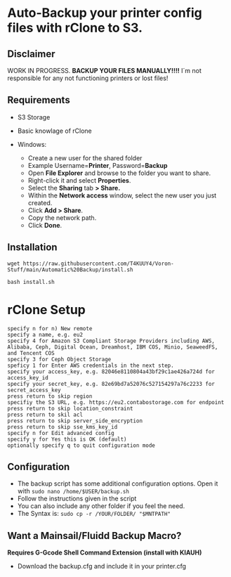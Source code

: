 # Auto-Backup your printer config files with rClone to S3.

## Disclaimer
WORK IN PROGRESS. **BACKUP YOUR FILES MANUALLY!!!!**
I´m not responsible for any not functioning printers or lost files!

## Requirements 
 * S3 Storage
 * Basic knowlage of rClone
 
 * Windows: 
	* Create a new user for the shared folder
	* Example Username=**Printer**, Password=**Backup**
	* Open  **File Explorer**  and browse to the folder you want to share.
	* Right-click it and select  **Properties**.
	* Select the **Sharing** tab **> Share.**
	* Within the  **Network access**  window, select the new user you just created.
	* Click  **Add > Share**.
	* Copy the network path.
	* Click  **Done**.
			

## Installation

    wget https://raw.githubusercontent.com/T4KUUY4/Voron-Stuff/main/Automatic%20Backup/install.sh
    
    bash install.sh

# rClone Setup
    specify n for n) New remote
    specify a name, e.g. eu2
    specify 4 for Amazon S3 Compliant Storage Providers including AWS, Alibaba, Ceph, Digital Ocean, Dreamhost, IBM COS, Minio, SeaweedFS, and Tencent COS
    specify 3 for Ceph Object Storage
    speficy 1 for Enter AWS credentials in the next step.
    specify your access_key, e.g. 82046e8110804a43bf29c1ae426a724d for access_key_id
    specify your secret_key, e.g. 82e69bd7a52076c527154297a76c2233 for secret_access_key
    press return to skip region
    specifiy the S3 URL, e.g. https://eu2.contabostorage.com for endpoint
    press return to skip location_constraint
    press return to skil acl
    press return to skip server_side_encryption
    press return to skip sse_kms_key_id
    specify n for Edit advanced config
    specify y for Yes this is OK (default)
    optionally specify q to quit configuration mode
## Configuration
* The backup script has some additional configuration options. Open it with `sudo nano /home/$USER/backup.sh`
*  Follow the instructions given in the script
* You can also include any other folder if you feel the need. 
* The Syntax is: `sudo cp -r /YOUR/FOLDER/ "$MNTPATH"`
 
## Want a Mainsail/Fluidd Backup Macro?
**Requires G-Gcode Shell Command Extension (install with KIAUH)**
* Download the backup.cfg and include it in your printer.cfg

